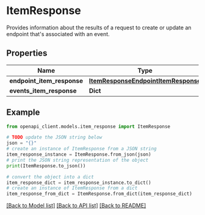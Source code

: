# ItemResponse

Provides information about the results of a request to create or update an endpoint that's associated with an event.

## Properties

Name | Type | Description | Notes
------------ | ------------- | ------------- | -------------
**endpoint_item_response** | [**ItemResponseEndpointItemResponse**](ItemResponseEndpointItemResponse.md) |  | [optional] 
**events_item_response** | **Dict** |  | [optional] 

## Example

```python
from openapi_client.models.item_response import ItemResponse

# TODO update the JSON string below
json = "{}"
# create an instance of ItemResponse from a JSON string
item_response_instance = ItemResponse.from_json(json)
# print the JSON string representation of the object
print(ItemResponse.to_json())

# convert the object into a dict
item_response_dict = item_response_instance.to_dict()
# create an instance of ItemResponse from a dict
item_response_from_dict = ItemResponse.from_dict(item_response_dict)
```
[[Back to Model list]](../README.md#documentation-for-models) [[Back to API list]](../README.md#documentation-for-api-endpoints) [[Back to README]](../README.md)


